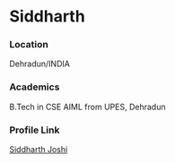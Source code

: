 # Siddharth

### Location

Dehradun/INDIA

### Academics

B.Tech in CSE AIML from UPES, Dehradun

### Profile Link

[Siddharth Joshi](https://github.com/0-SiddharthJoshi-0)